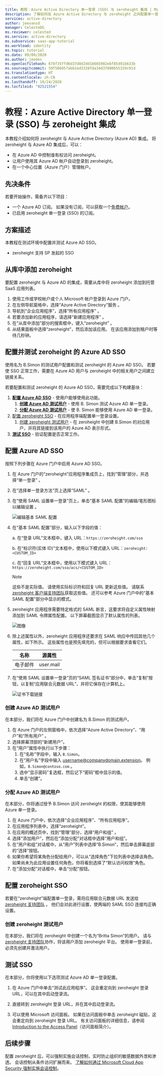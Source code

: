 ```yaml
---
title: 教程：Azure Active Directory 单一登录 (SSO) 与 zeroheight 集成 | Microsoft Docs
description: 了解如何在 Azure Active Directory 与 zeroheight 之间配置单一登录。
services: active-directory
author: jeevansd
manager: CelesteDG
ms.reviewer: celested
ms.service: active-directory
ms.subservice: saas-app-tutorial
ms.workload: identity
ms.topic: tutorial
ms.date: 09/09/2020
ms.author: jeedes
ms.openlocfilehash: 678f35ffd6d37d8d2dd16665902ebf85d91b633b
ms.sourcegitcommit: 59f506857abb1ed3328fda34d37800b55159c91d
ms.translationtype: HT
ms.contentlocale: zh-CN
ms.lasthandoff: 10/24/2020
ms.locfileid: "92521554"
---
```

# <a name="tutorial-azure-active-directory-single-sign-on-sso-integration-with-zeroheight"></a>教程：Azure Active Directory 单一登录 (SSO) 与 zeroheight 集成

本教程介绍如何将 zeroheight 与 Azure Active Directory (Azure AD) 集成。 将 zeroheight 与 Azure AD 集成后，可以：

* 在 Azure AD 中控制谁有权访问 zeroheight。
* 让用户使用其 Azure AD 帐户自动登录到 zeroheight。
* 在一个中心位置（Azure 门户）管理帐户。

## <a name="prerequisites"></a>先决条件

若要开始操作，需备齐以下项目：

* 一个 Azure AD 订阅。 如果没有订阅，可以获取一个[免费帐户](https://azure.microsoft.com/free/)。
* 已启用 zeroheight 单一登录 (SSO) 的订阅。

## <a name="scenario-description"></a>方案描述

本教程在测试环境中配置并测试 Azure AD SSO。

* zeroheight 支持 SP 发起的 SSO

## <a name="adding-zeroheight-from-the-gallery"></a>从库中添加 zeroheight

要配置 zeroheight 与 Azure AD 的集成，需要从库中将 zeroheight 添加到托管 SaaS 应用列表。

1. 使用工作或学校帐户或个人 Microsoft 帐户登录到 Azure 门户。
1. 在左侧导航窗格中，选择“Azure Active Directory”服务  。
1. 导航到“企业应用程序”，选择“所有应用程序”   。
1. 若要添加新的应用程序，请选择“新建应用程序”  。
1. 在“从库中添加”部分的搜索框中，键入“zeroheight” 。
1. 从结果面板中选择“zeroheight”，然后添加该应用。 在该应用添加到租户时等待几秒钟。


## <a name="configure-and-test-azure-ad-sso-for-zeroheight"></a>配置并测试 zeroheight 的 Azure AD SSO

使用名为 B.Simon 的测试用户配置和测试 zeroheight 的 Azure AD SSO。 若要使 SSO 正常工作，需要在 Azure AD 用户与 zeroheight 中的相关用户之间建立链接关系。

若要配置和测试 zeroheight 的 Azure AD SSO，需要完成以下构建基块：

1. **[配置 Azure AD SSO](#configure-azure-ad-sso)** - 使用户能够使用此功能。
    1. **[创建 Azure AD 测试用户](#create-an-azure-ad-test-user)** - 使用 B. Simon 测试 Azure AD 单一登录。
    1. **[分配 Azure AD 测试用户](#assign-the-azure-ad-test-user)** - 使 B. Simon 能够使用 Azure AD 单一登录。
1. [配置 zeroheight SSO](#configure-zeroheight-sso) - 在应用程序端配置单一登录设置。
    1. [创建 zeroheight 测试用户](#create-zeroheight-test-user) - 在 zeroheight 中创建 B.Simon 的对应用户，并将其链接到该用户的 Azure AD 表示形式。
1. **[测试 SSO](#test-sso)** - 验证配置是否正常工作。

## <a name="configure-azure-ad-sso"></a>配置 Azure AD SSO

按照下列步骤在 Azure 门户中启用 Azure AD SSO。

1. 在 Azure 门户的“zeroheight”应用程序集成页上，找到“管理”部分，并选择“单一登录”  。
1. 在“选择单一登录方法”页上选择“SAML” 。
1. 在“使用 SAML 设置单一登录”页上，单击“基本 SAML 配置”的编辑/笔形图标以编辑设置 。

   ![编辑基本 SAML 配置](common/edit-urls.png)

1. 在“基本 SAML 配置”部分，输入以下字段的值：

    a. 在“登录 URL”文本框中，键入 URL：`https://zeroheight.com/sso`

    b. 在“标识符(实体 ID)”文本框中，使用以下模式键入 URL：`zeroheight:<CUSTOM_ID>`

    c. 在“回复 URL”文本框中，使用以下模式键入 URL：`https://zeroheight.com/sso/acs/<CUSTOM_ID>`

    > [!NOTE]
    > 这些不是实际值。 请使用实际标识符和回复 URL 更新这些值。 请联系 [zeroheight 客户端支持团队](mailto:support@zeroheight.com)获取这些值。 还可以参考 Azure 门户中的“基本 SAML 配置”部分中显示的模式。

1. zeroheight 应用程序需要特定格式的 SAML 断言，这要求将自定义属性映射添加到 SAML 令牌属性配置。 以下屏幕截图显示了默认属性的列表。

    ![图像](common/default-attributes.png)

1. 除上述属性以外，zeroheight 应用程序还要求在 SAML 响应中传回其他几个属性，如下所示。 这些属性也是预先填充的，但可以根据要求查看它们。
    
    | 名称 |  源属性|
    | ---------- | --------- |
    | 电子邮件 | user.mail |

1. 在“使用 SAML 设置单一登录”页的“SAML 签名证书”部分中，单击“复制”按钮，以复制“应用联合元数据 URL”，并将它保存在计算机上。

    ![证书下载链接](common/copy-metadataurl.png)

### <a name="create-an-azure-ad-test-user"></a>创建 Azure AD 测试用户

在本部分，我们将在 Azure 门户中创建名为 B.Simon 的测试用户。

1. 在 Azure 门户的左侧窗格中，依次选择“Azure Active Directory”、“用户”和“所有用户”  。
1. 选择屏幕顶部的“新建用户”。
1. 在“用户”属性中执行以下步骤：
   1. 在“名称”字段中，输入 `B.Simon`。  
   1. 在“用户名”字段中输入 username@companydomain.extension。 例如，`B.Simon@contoso.com` 。
   1. 选中“显示密码”复选框，然后记下“密码”框中显示的值。
   1. 单击“创建”。

### <a name="assign-the-azure-ad-test-user"></a>分配 Azure AD 测试用户

在本部分，你将通过授予 B.Simon 访问 zeroheight 的权限，使其能够使用 Azure 单一登录。

1. 在 Azure 门户中，依次选择“企业应用程序”、“所有应用程序”。 
1. 在应用程序列表中，选择“zeroheight”。
1. 在应用的概述页中，找到“管理”部分，选择“用户和组” 。
1. 选择“添加用户”，然后在“添加分配”对话框中选择“用户和组”。
1. 在“用户和组”对话框中，从“用户”列表中选择“B.Simon”，然后单击屏幕底部的“选择”按钮。
1. 如果你希望将某角色分配给用户，可以从“选择角色”下拉列表中选择该角色。 如果尚未为此应用设置任何角色，你将看到选择了“默认访问权限”角色。
1. 在“添加分配”对话框中，单击“分配”按钮。

## <a name="configure-zeroheight-sso"></a>配置 zeroheight SSO

若要在“zeroheight”端配置单一登录，需将应用联合元数据 URL 发送给 [zeroheight 支持团队](mailto:support@zeroheight.com) 。 他们会对此进行设置，使两端的 SAML SSO 连接均正确设置。

### <a name="create-zeroheight-test-user"></a>创建 zeroheight 测试用户

在本部分，我们将在 zeroheight 中创建一个名为“Britta Simon”的用户。 请与 [zeroheight 支持团队](mailto:support@zeroheight.com)协作，将该用户添加 zeroheight 平台。 使用单一登录前，必须先创建并激活用户。

## <a name="test-sso"></a>测试 SSO 

在本部分，你将使用以下选项测试 Azure AD 单一登录配置。 

1. 在 Azure 门户中单击“测试此应用程序”。 这会重定向到 zeroheight 登录 URL，可以在其中启动登录流。 

2. 直接转到 zeroheight 登录 URL，并在其中启动登录流。

3. 可以使用 Microsoft 访问面板。 如果在访问面板中单击 zeroheight 磁贴，这会重定向到 zeroheight 登录 URL。 有关访问面板的详细信息，请参阅 [Introduction to the Access Panel](../user-help/my-apps-portal-end-user-access.md)（访问面板简介）。

## <a name="next-steps"></a>后续步骤

配置 zeroheight 后，可以强制实施会话控制，实时防止组织的敏感数据外泄和渗透。 会话控制从条件访问扩展而来。 [了解如何通过 Microsoft Cloud App Security 强制实施会话控制](/cloud-app-security/proxy-deployment-any-app)。